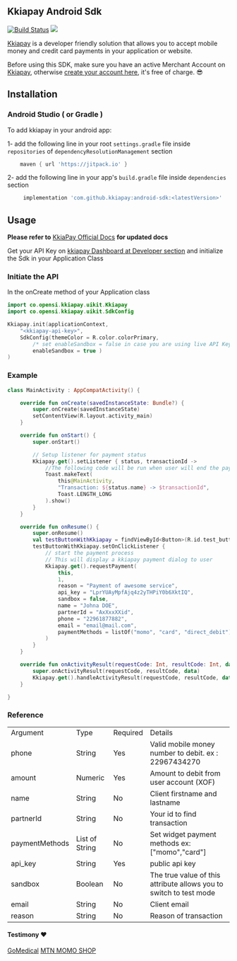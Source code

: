 ## Kkiapay Android Sdk

[![Build Status](https://app.travis-ci.com/kkiapay/android-sdk.svg?branch=master)](https://app.travis-ci.com/kkiapay/android-sdk)
[![](https://jitpack.io/v/kkiapay/android-sdk.svg)](https://jitpack.io/#kkiapay/android-sdk)

[Kkiapay](https://kkiapay.me) is a developer friendly solution that allows you to accept mobile money and credit card payments in your application or website.

Before using this SDK, make sure you have an active Merchant Account on [Kkiapay](https://kkiapay.me), otherwise [create your account here](https://kkiapay.me), it's free of charge. :sunglasses:

## Installation

### Android Studio ( or Gradle )

  To add kkiapay in your android app:
  
   1- add the following line in your root `settings.gradle` file inside `repositories` of `dependencyResolutionManagement` section
   
   ```groovy
       maven { url 'https://jitpack.io' }
   ```
   
   2- add the following line in your app's `build.gradle` file inside `dependencies` section
   
   ```groovy
        implementation 'com.github.kkiapay:android-sdk:<latestVersion>'
   ```

## Usage
 **Please refer to** [KkiaPay Official Docs](https://docs.kkiapay.me/v1/plugin-et-sdk/sdk-android) **for updated docs** 


Get your API Key on [kkiapay Dashboard at Developer section](https://kkiapay.me/#/developers) and initialize the Sdk in your Application Class


### Initiate the API
In the onCreate method of your Application class
```kotlin
import co.opensi.kkiapay.uikit.Kkiapay
import co.opensi.kkiapay.uikit.SdkConfig
```

```kotlin
Kkiapay.init(applicationContext,
    "<kkiapay-api-key>",
    SdkConfig(themeColor = R.color.colorPrimary,
        /* set enableSandbox = false in case you are using live API Keys */
        enableSandbox = true )
)
```


### Example
```kotlin
class MainActivity : AppCompatActivity() {

    override fun onCreate(savedInstanceState: Bundle?) {
        super.onCreate(savedInstanceState)
        setContentView(R.layout.activity_main)
    }

    override fun onStart() {
        super.onStart()

        // Setup listener for payment status
        Kkiapay.get().setListener { status, transactionId ->
            //The following code will be run when user will end the payment
            Toast.makeText(
                this@MainActivity,
                "Transaction: ${status.name} -> $transactionId",
                Toast.LENGTH_LONG
            ).show()
        }
    }

    override fun onResume() {
        super.onResume()
        val testButtonWithKkiapay = findViewById<Button>(R.id.test_button_with_kkiapay)
        testButtonWithKkiapay.setOnClickListener {
            // start the payment process
            // This will display a kkiapay payment dialog to user
            Kkiapay.get().requestPayment(
                this,
                1,
                reason = "Payment of awesome service",
                api_key = "LprYUAyMpfAjq4z2yTHPiY0b6XktIQ",
                sandbox = false,
                name = "Johna DOE",
                partnerId = "AxXxxXXid",
                phone = "22961877882",
                email = "email@mail.com",
                paymentMethods = listOf("momo", "card", "direct_debit"),
            )
        }
    }

    override fun onActivityResult(requestCode: Int, resultCode: Int, data: Intent?) {
        super.onActivityResult(requestCode, resultCode, data)
        Kkiapay.get().handleActivityResult(requestCode, resultCode, data)
    }

}
```


### Reference

<table>
<tr><td>Argument</td><td>Type</td><td>Required</td><td>Details</td></tr>
<tr><td>phone</td><td>String</td><td>Yes</td><td>Valid mobile money number to debit. ex : 22967434270 </td></tr>
<tr><td>amount</td><td>Numeric</td><td>Yes</td><td>Amount to debit from user account (XOF) </td></tr>
<tr><td>name</td><td>String</td><td>No</td><td>Client firstname and lastname </td></tr>
<tr><td>partnerId</td><td>String</td><td>No</td><td>Your id to find transaction</td></tr>
<tr><td>paymentMethods</td><td>List of String</td><td>No</td><td>Set widget payment methods ex: ["momo","card"] </td></tr>
<tr><td>api_key</td><td>String</td><td>Yes</td><td>public api key</td></tr>
<tr><td>sandbox</td><td>Boolean</td><td>No</td><td>The true value of this attribute allows you to switch to test mode</td></tr>
<tr><td>email</td><td>String</td><td>No</td><td>Client email </td></tr>
<tr><td>reason</td><td>String</td><td>No</td><td>Reason of transaction</td></tr>
</table>


#### Testimony :heart:

[GoMedical](https://play.google.com/store/apps/details?id=co.opensi.medical)
[MTN MOMO SHOP](http://opensi.co)
